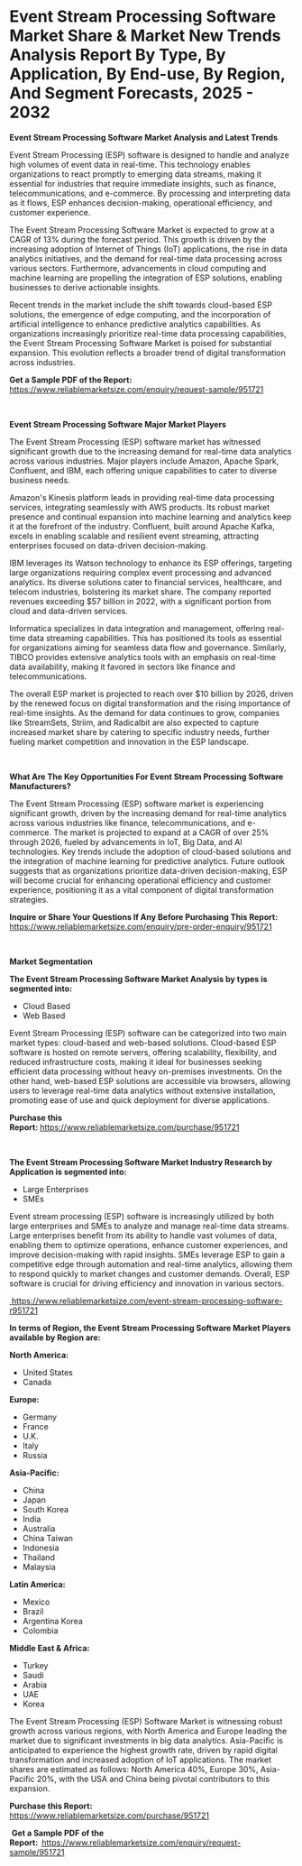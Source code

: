 <p><h1>Event Stream Processing Software Market Share & Market New Trends Analysis Report By Type, By Application, By End-use, By Region, And Segment Forecasts, 2025 - 2032</h1></p><p><strong>Event Stream Processing Software Market Analysis and Latest Trends</strong></p>
<p><p>Event Stream Processing (ESP) software is designed to handle and analyze high volumes of event data in real-time. This technology enables organizations to react promptly to emerging data streams, making it essential for industries that require immediate insights, such as finance, telecommunications, and e-commerce. By processing and interpreting data as it flows, ESP enhances decision-making, operational efficiency, and customer experience.</p><p>The Event Stream Processing Software Market is expected to grow at a CAGR of 13% during the forecast period. This growth is driven by the increasing adoption of Internet of Things (IoT) applications, the rise in data analytics initiatives, and the demand for real-time data processing across various sectors. Furthermore, advancements in cloud computing and machine learning are propelling the integration of ESP solutions, enabling businesses to derive actionable insights.</p><p>Recent trends in the market include the shift towards cloud-based ESP solutions, the emergence of edge computing, and the incorporation of artificial intelligence to enhance predictive analytics capabilities. As organizations increasingly prioritize real-time data processing capabilities, the Event Stream Processing Software Market is poised for substantial expansion. This evolution reflects a broader trend of digital transformation across industries.</p></p>
<p><strong>Get a Sample PDF of the Report:&nbsp;</strong> <a href="https://www.reliablemarketsize.com/enquiry/request-sample/951721?utm_campaign=1943&utm_medium=2&utm_source=Github&utm_content=ia&utm_term=17042025&utm_id=event-stream-processing-software">https://www.reliablemarketsize.com/enquiry/request-sample/951721</a></p>
<p>&nbsp;</p>
<p><strong>Event Stream Processing Software Major Market Players</strong></p>
<p><p>The Event Stream Processing (ESP) software market has witnessed significant growth due to the increasing demand for real-time data analytics across various industries. Major players include Amazon, Apache Spark, Confluent, and IBM, each offering unique capabilities to cater to diverse business needs.</p><p>Amazon's Kinesis platform leads in providing real-time data processing services, integrating seamlessly with AWS products. Its robust market presence and continual expansion into machine learning and analytics keep it at the forefront of the industry. Confluent, built around Apache Kafka, excels in enabling scalable and resilient event streaming, attracting enterprises focused on data-driven decision-making.</p><p>IBM leverages its Watson technology to enhance its ESP offerings, targeting large organizations requiring complex event processing and advanced analytics. Its diverse solutions cater to financial services, healthcare, and telecom industries, bolstering its market share. The company reported revenues exceeding $57 billion in 2022, with a significant portion from cloud and data-driven services.</p><p>Informatica specializes in data integration and management, offering real-time data streaming capabilities. This has positioned its tools as essential for organizations aiming for seamless data flow and governance. Similarly, TIBCO provides extensive analytics tools with an emphasis on real-time data availability, making it favored in sectors like finance and telecommunications.</p><p>The overall ESP market is projected to reach over $10 billion by 2026, driven by the renewed focus on digital transformation and the rising importance of real-time insights. As the demand for data continues to grow, companies like StreamSets, Striim, and Radicalbit are also expected to capture increased market share by catering to specific industry needs, further fueling market competition and innovation in the ESP landscape.</p></p>
<p>&nbsp;</p>
<p><strong>What Are The Key Opportunities For Event Stream Processing Software Manufacturers?</strong></p>
<p><p>The Event Stream Processing (ESP) software market is experiencing significant growth, driven by the increasing demand for real-time analytics across various industries like finance, telecommunications, and e-commerce. The market is projected to expand at a CAGR of over 25% through 2026, fueled by advancements in IoT, Big Data, and AI technologies. Key trends include the adoption of cloud-based solutions and the integration of machine learning for predictive analytics. Future outlook suggests that as organizations prioritize data-driven decision-making, ESP will become crucial for enhancing operational efficiency and customer experience, positioning it as a vital component of digital transformation strategies.</p></p>
<p><strong>Inquire or Share Your Questions If Any Before Purchasing This Report:</strong> <a href="https://www.reliablemarketsize.com/enquiry/pre-order-enquiry/951721?utm_campaign=1943&utm_medium=2&utm_source=Github&utm_content=ia&utm_term=17042025&utm_id=event-stream-processing-software">https://www.reliablemarketsize.com/enquiry/pre-order-enquiry/951721</a></p>
<p>&nbsp;</p>
<p><strong>Market Segmentation</strong></p>
<p><strong>The Event Stream Processing Software Market Analysis by types is segmented into:</strong></p>
<p><ul><li>Cloud Based</li><li>Web Based</li></ul></p>
<p><p>Event Stream Processing (ESP) software can be categorized into two main market types: cloud-based and web-based solutions. Cloud-based ESP software is hosted on remote servers, offering scalability, flexibility, and reduced infrastructure costs, making it ideal for businesses seeking efficient data processing without heavy on-premises investments. On the other hand, web-based ESP solutions are accessible via browsers, allowing users to leverage real-time data analytics without extensive installation, promoting ease of use and quick deployment for diverse applications.</p></p>
<p><strong>Purchase this Report:&nbsp;</strong><a href="https://www.reliablemarketsize.com/purchase/951721?utm_campaign=1943&utm_medium=2&utm_source=Github&utm_content=ia&utm_term=17042025&utm_id=event-stream-processing-software">https://www.reliablemarketsize.com/purchase/951721</a></p>
<p>&nbsp;</p>
<p><strong>The Event Stream Processing Software Market Industry Research by Application is segmented into:</strong></p>
<p><ul><li>Large Enterprises</li><li>SMEs</li></ul></p>
<p><p>Event stream processing (ESP) software is increasingly utilized by both large enterprises and SMEs to analyze and manage real-time data streams. Large enterprises benefit from its ability to handle vast volumes of data, enabling them to optimize operations, enhance customer experiences, and improve decision-making with rapid insights. SMEs leverage ESP to gain a competitive edge through automation and real-time analytics, allowing them to respond quickly to market changes and customer demands. Overall, ESP software is crucial for driving efficiency and innovation in various sectors.</p></p>
<p><a href="https://www.reliablemarketsize.com/event-stream-processing-software-r951721?utm_campaign=1943&utm_medium=2&utm_source=Github&utm_content=ia&utm_term=17042025&utm_id=event-stream-processing-software">&nbsp;https://www.reliablemarketsize.com/event-stream-processing-software-r951721</a></p>
<p><strong>In terms of Region, the Event Stream Processing Software Market Players available by Region are:</strong></p>
<p>
    <p> <strong> North America: </strong>
        <ul>
            <li>United States</li>
            <li>Canada</li>
        </ul>
        </p> 
    <p> <strong> Europe: </strong>
        <ul>
            <li>Germany</li>
            <li>France</li>
            <li>U.K.</li>
            <li>Italy</li>
            <li>Russia</li>
        </ul>
        </p> 
    <p> <strong> Asia-Pacific: </strong>
        <ul>
            <li>China</li>
            <li>Japan</li>
            <li>South Korea</li>
            <li>India</li>
            <li>Australia</li>
            <li>China Taiwan</li>
            <li>Indonesia</li>
            <li>Thailand</li>
            <li>Malaysia</li>
        </ul>
        </p> 
    <p> <strong> Latin America: </strong>
        <ul>
            <li>Mexico</li>
            <li>Brazil</li>
            <li>Argentina Korea</li>
            <li>Colombia</li>
        </ul>
        </p> 
    <p> <strong> Middle East & Africa: </strong>
        <ul>
            <li>Turkey</li>
            <li>Saudi</li>
            <li>Arabia</li>
            <li>UAE</li>
            <li>Korea</li>
        </ul>
    </p>
    </p>
<p><p>The Event Stream Processing (ESP) Software Market is witnessing robust growth across various regions, with North America and Europe leading the market due to significant investments in big data analytics. Asia-Pacific is anticipated to experience the highest growth rate, driven by rapid digital transformation and increased adoption of IoT applications. The market shares are estimated as follows: North America 40%, Europe 30%, Asia-Pacific 20%, with the USA and China being pivotal contributors to this expansion.</p></p>
<p><strong>Purchase this Report: </strong><a href="https://www.reliablemarketsize.com/purchase/951721?utm_campaign=1943&utm_medium=2&utm_source=Github&utm_content=ia&utm_term=17042025&utm_id=event-stream-processing-software">https://www.reliablemarketsize.com/purchase/951721</a></p>
<p>&nbsp;<strong>Get a Sample PDF of the Report:&nbsp;&nbsp;</strong><a href="https://www.reliablemarketsize.com/enquiry/request-sample/951721?utm_campaign=1943&utm_medium=2&utm_source=Github&utm_content=ia&utm_term=17042025&utm_id=event-stream-processing-software">https://www.reliablemarketsize.com/enquiry/request-sample/951721</a></p>
<p><strong></strong></p>
<p><p></p><p></p><p></p></p>